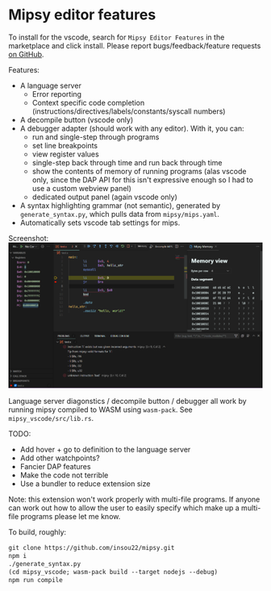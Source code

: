 # Mipsy editor features

To install for the vscode, search for `Mipsy Editor Features` in the marketplace and click install. Please report bugs/feedback/feature requests [on GitHub](https://github.com/XavierCooney/mipsy-editor-features/issues).


Features:
 - A language server
   - Error reporting
   - Context specific code completion (instructions/directives/labels/constants/syscall numbers)
 - A decompile button (vscode only)
 - A debugger adapter (should work with any editor). With it, you can:
   - run and single-step through programs
   - set line breakpoints
   - view register values
   - single-step back through time and run back through time
   - show the contents of memory of running programs (alas vscode only, since the DAP API for this isn't expressive enough so I had to use a custom webview panel)
   - dedicated output panel (again vscode only)
 - A syntax highlighting grammar (not semantic), generated by `generate_syntax.py`, which pulls data from `mipsy/mips.yaml`.
 - Automatically sets vscode tab settings for mips.


Screenshot:
![A screenshot of vscode showing various features of the extension, including the debugger and diagonstic reporting](./screenshot-1.png?raw=true)


Language server diagonstics / decompile button / debugger all work by running mipsy compiled to WASM using `wasm-pack`. See `mipsy_vscode/src/lib.rs`.

TODO:
 - Add hover + go to definition to the language server
 - Add other watchpoints?
 - Fancier DAP features
 - Make the code not terrible
 - Use a bundler to reduce extension size

Note: this extension won't work properly with multi-file programs. If anyone can work out how to allow the user to easily specify which make up a multi-file programs please let me know.

To build, roughly:
```
git clone https://github.com/insou22/mipsy.git
npm i
./generate_syntax.py
(cd mipsy_vscode; wasm-pack build --target nodejs --debug)
npm run compile
```
